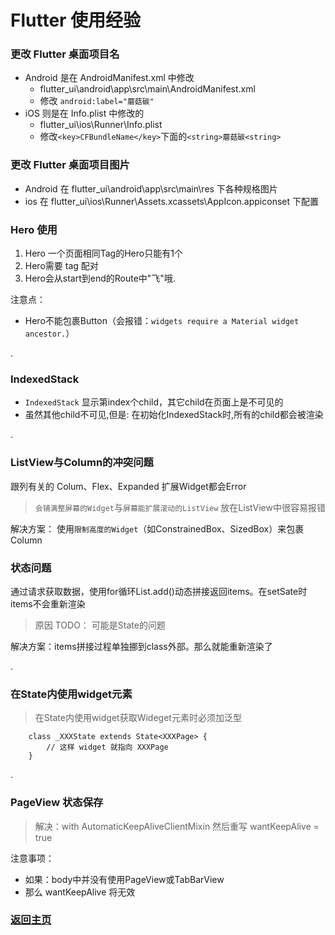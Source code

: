 # Flutter 使用经验

### 更改 Flutter 桌面项目名

* Android 是在 AndroidManifest.xml 中修改
  * flutter_ui\android\app\src\main\AndroidManifest.xml
  * 修改 `android:label="蘑菇碳"`
* iOS 则是在 Info.plist 中修改的
  * flutter_ui\ios\Runner\Info.plist
  * 修改`<key>CFBundleName</key>`下面的`<string>蘑菇碳<string>`

### 更改 Flutter 桌面项目图片

* Android 在 flutter_ui\android\app\src\main\res 下各种规格图片
* ios 在 flutter_ui\ios\Runner\Assets.xcassets\AppIcon.appiconset 下配置

### Hero 使用

1. Hero 一个页面相同Tag的Hero只能有1个
2. Hero需要 tag 配对
3. Hero会从start到end的Route中"飞"哦.

注意点：
* Hero不能包裹Button（会报错：`widgets require a Material widget ancestor.`）

.

### IndexedStack

* `IndexedStack` 显示第index个child，其它child在页面上是不可见的
* 虽然其他child不可见,但是: 在初始化IndexedStack时,所有的child都会被渲染

.

### ListView与Column的冲突问题

跟列有关的 Colum、Flex、Expanded 扩展Widget都会Error

> `会铺满整屏幕的Widget`与`屏幕能扩展滚动的ListView` 放在ListView中很容易报错

解决方案： 使用`限制高度的Widget`（如ConstrainedBox、SizedBox）来包裹Column


### 状态问题

通过请求获取数据，使用for循环List.add()动态拼接返回items。在setSate时items不会重新渲染

> 原因 TODO： 可能是State的问题

解决方案：items拼接过程单独挪到class外部。那么就能重新渲染了

.

### 在State内使用widget元素

> 在State内使用widget获取Wideget元素时必须加泛型

```
    class _XXXState extends State<XXXPage> {
        // 这样 widget 就指向 XXXPage 
    }
```

.

### PageView 状态保存

> 解决：with AutomaticKeepAliveClientMixin 然后重写 wantKeepAlive = true

注意事项：
* 如果：body中并没有使用PageView或TabBarView
* 那么 wantKeepAlive 将无效


### [返回主页](/README.md)